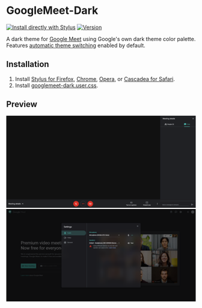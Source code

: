 # GoogleMeet-Dark
[![Install directly with Stylus](https://img.shields.io/badge/Install%20directly%20with-Stylus-238b8b)](https://raw.githubusercontent.com/mxdanger/GoogleMeet-Dark/main/googlemeet-dark.user.css)
[![Version](https://img.shields.io/github/tag/mxdanger/GoogleMeet-Dark.svg?label=version)](https://github.com/mxdanger/GoogleMeet-Dark/tags)

A dark theme for [Google Meet](https://meet.google.com/) using Google's own dark theme color palette. Features [automatic theme switching](https://developer.mozilla.org/en-US/docs/Web/CSS/@media/prefers-color-scheme) enabled by default.

## Installation
1. Install [Stylus for Firefox](https://addons.mozilla.org/en-US/firefox/addon/styl-us/), [Chrome](https://chrome.google.com/webstore/detail/stylus/clngdbkpkpeebahjckkjfobafhncgmne), [Opera](https://addons.opera.com/en-gb/extensions/details/stylus/), or [Cascadea for Safari](https://cascadea.app/).
2. Install [googlemeet-dark.user.css](https://raw.githubusercontent.com/StylishThemes/GitHub-Dark/main/github-dark.user.css).

## Preview
![Google Meets meeting preview](images/meeting-dark.png "In a meeting with the dark theme applied.")
![Google Meets settings preview](images/settings-dark.png "On the splash screen with the settings popup open.")
